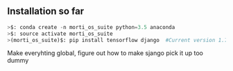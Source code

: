 ## Installation so far
```Python
>$: conda create -n morti_os_suite python=3.5 anaconda
>$: source activate morti_os_suite
>(morti_os_suite)$: pip install tensorflow django  #Current version 1.7.0
```

Make everyhting global, figure out how to make sjango pick it up too dummy